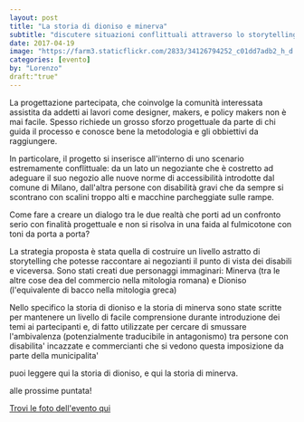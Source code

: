 ```yaml
---
layout: post
title: "La storia di dioniso e minerva"
subtitle: "discutere situazioni conflittuali attraverso lo storytelling"
date: 2017-04-19
image: "https://farm3.staticflickr.com/2833/34126794252_c01dd7adb2_h_d.jpg"
categories: [evento]
by: "Lorenzo"
draft:"true"
---
```

La progettazione partecipata, che coinvolge la comunità interessata assistita da addetti ai lavori come designer, makers, e policy makers non è mai facile. Spesso richiede un grosso sforzo progettuale da parte di chi guida il processo e conosce bene la metodologia e gli obbiettivi da raggiungere.

In particolare, il progetto si inserisce all'interno di uno scenario estremamente conflittuale:
da un lato un negoziante che è costretto ad adeguare il suo negozio alle nuove norme di accessibilità introdotte dal comune di Milano, dall'altra persone con disabilità gravi che da sempre si scontrano con scalini troppo alti e macchine parcheggiate sulle rampe.

Come fare a creare un dialogo tra le due realtà che porti ad un confronto serio con finalità progettuale e non si risolva in una faida al fulmicotone con toni da porta a porta?

La strategia proposta è stata quella di costruire un livello astratto di storytelling che potesse raccontare ai negozianti il punto di vista dei disabili e viceversa. Sono stati creati due personaggi immaginari: Minerva (tra le altre cose dea del commercio nella mitologia romana) e Dioniso (l'equivalente di bacco nella mitologia greca)

Nello specifico la storia di dioniso e la storia di minerva sono state scritte per mantenere un livello di facile comprensione durante introduzione dei temi ai partecipanti e, di fatto utilizzate per cercare di smussare l'ambivalenza (potenzialmente traducibile in antagonismo) tra persone con disabilita' incazzate e commercianti che si vedono questa imposizione da parte della municipalita'

puoi leggere qui la storia di dioniso, e qui la storia di minerva.

alle prossime puntata!

[Trovi le foto dell'evento qui](https://www.flickr.com/photos/wemake_cc/albums/72157682987324856/with/34126794252/)
